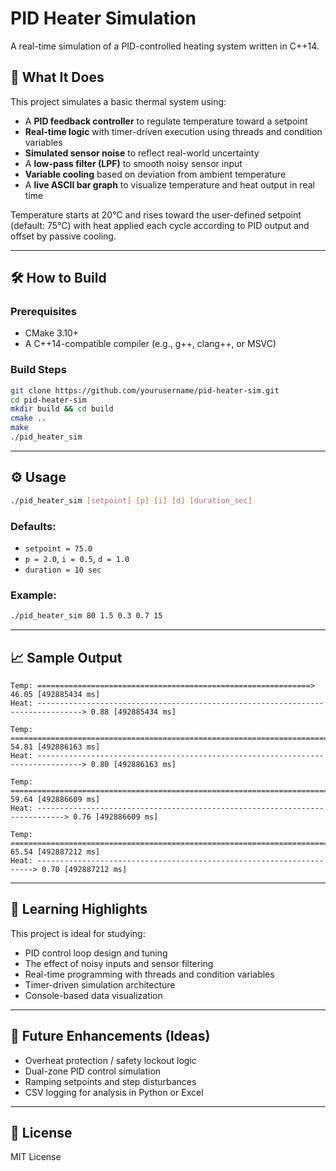 # PID Heater Simulation

A real-time simulation of a PID-controlled heating system written in C++14.

## 🎯 What It Does

This project simulates a basic thermal system using:
- A **PID feedback controller** to regulate temperature toward a setpoint
- **Real-time logic** with timer-driven execution using threads and condition variables
- **Simulated sensor noise** to reflect real-world uncertainty
- A **low-pass filter (LPF)** to smooth noisy sensor input
- **Variable cooling** based on deviation from ambient temperature
- A **live ASCII bar graph** to visualize temperature and heat output in real time

Temperature starts at 20°C and rises toward the user-defined setpoint (default: 75°C) with heat applied each cycle according to PID output and offset by passive cooling.

---

## 🛠 How to Build

### Prerequisites

- CMake 3.10+
- A C++14-compatible compiler (e.g., g++, clang++, or MSVC)

### Build Steps

```bash
git clone https://github.com/yourusername/pid-heater-sim.git
cd pid-heater-sim
mkdir build && cd build
cmake ..
make
./pid_heater_sim
```

---

## ⚙️ Usage

```bash
./pid_heater_sim [setpoint] [p] [i] [d] [duration_sec]
```

### Defaults:
- `setpoint = 75.0`
- `p = 2.0`, `i = 0.5`, `d = 1.0`
- `duration = 10 sec`

### Example:

```bash
./pid_heater_sim 80 1.5 0.3 0.7 15
```

---

## 📈 Sample Output

```
Temp: =============================================================> 46.05 [492885434 ms]
Heat: --------------------------------------------------------------------------------> 0.88 [492885434 ms]

Temp: =========================================================================> 54.81 [492886163 ms]
Heat: --------------------------------------------------------------------------------> 0.80 [492886163 ms]

Temp: ===============================================================================> 59.64 [492886609 ms]
Heat: ----------------------------------------------------------------------------> 0.76 [492886609 ms]

Temp: ================================================================================> 65.54 [492887212 ms]
Heat: ---------------------------------------------------------------------> 0.70 [492887212 ms]
```

---

## 🧠 Learning Highlights

This project is ideal for studying:

- PID control loop design and tuning
- The effect of noisy inputs and sensor filtering
- Real-time programming with threads and condition variables
- Timer-driven simulation architecture
- Console-based data visualization

---

## 🔄 Future Enhancements (Ideas)

- Overheat protection / safety lockout logic
- Dual-zone PID control simulation
- Ramping setpoints and step disturbances
- CSV logging for analysis in Python or Excel

---

## 📄 License

MIT License
